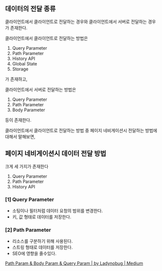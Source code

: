 ## 데이터의 전달 종류

클라이언트에서 클라이언트로 전달하는 경우와 클라이언트에서 서버로 전달하는 경우가 존재한다.

클라이언트에서 클라이언트로 전달하는 방법은

1. Query Parameter
2. Path Parameter
3. History API
4. Global State
5. Storage

가 존재하고,

클라이언트에서 서버로 전달하는 방법은

1. Query Parameter
2. Path Parameter
3. Body Parameter

등이 존재한다.

클라이언트에서 클라이언트로 전달하는 방법 중 페이지 네비게이션시 전달하는 방법에 대해서 말해보면,

## 페이지 네비게이션시 데이터 전달 방법

크게 세 가지가 존재한다

1. Query Parameter
2. Path Parameter
3. History API

### [1] Query Parameter

- 소팅이나 필터처럼 데이터 요청의 범위를 변경한다.
- 키, 값 형태로 데이터를 저장한다.

### [2] Path Parameter

- 리소스를 구분하기 위해 사용된다.
- 스트링 형태로 데이터를 저장한다.
- SEO에 영향을 줄수있다.

[Path Param & Body Param & Query Param | by Ladynobug | Medium](https://medium.com/@LadyNoBug/api-design-f37bb37acf13)

